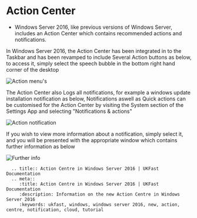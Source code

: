 # Action Center

* Windows Server 2016, like previous versions of Windows Server, includes an Action Center which contains recommended actions and notifications.

In Windows Server 2016, the Action Center has been integrated in to the Taskbar and has been revamped to include Several Action buttons as below, to access it, simply select the speech bubble in the bottom right hand corner of the desktop

![Action menu's](files/actioncentre/actioncentreexpanded.PNG)

The Action Center also Logs all notifications, for example a windows update installation notification as below, Notifications aswell as Quick actions can be customised for the Action Center by visiting the System section of the Settings App and selecting "Notifications & actions"

![Action notification](files/actioncentre/actioncentre.PNG)

If you wish to view more information about a notification, simply select it, and you will be presented with the appropriate window which contains further information as below

![Further info](files/actioncentre/actioncentrenotification.PNG)

```eval_rst
  .. title:: Action Centre in Windows Server 2016 | UKFast Documentation
  .. meta::
     :title: Action Centre in Windows Server 2016 | UKFast Documentation
     :description: Information on the new Action Centre in Windows Server 2016
     :keywords: ukfast, windows, windows server 2016, new, action, centre, notification, cloud, tutorial
